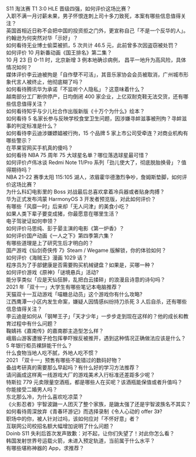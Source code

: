 S11 淘汰赛 T1 3:0 HLE 晋级四强，如何评价这场比赛？  
入职不满一月讨薪未果，男子怀恨连刺上司十多刀致死，本案有哪些信息值得关注？  
英国首相近日称不会把中国的投资拒之门外，更宣称自己「不是一个反华的人」。约翰逊为何突然对华「示好」？  
如何看待无业博士偷菜被抓，5 次共计 46.5 元，此前曾多次因盗窃被处罚？  
如何评价 10 月新番动画《国王排名》第二集？  
10 月 23 日 0-11 时，北京新增 3 例本地确诊病例， 昌平一地升为高风险，具体情况如何？  
媒体评价李云迪被拘是「自作孽不可活」，其音乐家协会会员被取消，广州城市形象代言人被终止，他彻底糊了吗？  
如何看待腾讯华为承诺「不监听个人隐私」？这意味着什么？  
越南部分工厂断供停产，日均倒闭 400 家企业，上亿双耐克鞋无法交货，还有哪些信息值得关注？  
如何看待知乎与少儿社合作出版新版《十万个为什么》绘本？  
如何看待 5 名家长参与反映学校食堂卫生问题，因涉嫌寻衅滋事被刑拘？寻衅滋事的判定标准是什么？  
如何看待李云迪涉嫌嫖娼被行拘，15 个品牌 5 家上市公司受牵连？对商业机构有哪些警示？  
在苹果官网买手机真的傻吗？  
如何看待 NBA 75 周年 75 大球星名单？哪位落选球星最可惜？  
如何评价卢伟冰谈 Redmi Note 11/Pro 系列「劲儿使大了，彻底脱胎换骨」？值得期待吗？  
NBA 21-22 赛季太阳 115:105 湖人，浓眉霍华德激烈争吵，詹姆斯垫脚，如何评价这场比赛？  
为什么科幻电影里的 Boss 对战最后总喜欢拿着冷兵器或者贴身肉搏？  
华为正式发布鸿蒙 HarmonyOS 3 开发者预览版，对此如何评价？  
有哪些「风靡一时」后来却「无人问津」的美食小吃？  
如果人类下辈子要变成猪，你最愿意在哪里生活？  
电子驾驶证如何申领？  
如何评价马思纯、彭于晏主演的电影《第一炉香》？  
如何评价国产动画《一人之下》第四季第六集？  
有哪些道理是上了研究生后才明白的？  
国产游戏《仙剑奇侠传 7》Steam / Wegame 版解锁，你的体验如何？  
如何评价《海贼王》漫画 1029 话？  
程序员为了手部健康是否需要购买机械键盘？如果是，买哪一种？  
如何评价游戏《原神》「谜境悬兵」活动?  
能分享类似「应是天仙狂醉，乱把白云揉碎」的浪漫且诗意的诗句吗？  
2021 年「双十一」大学生有哪些笔记本电脑推荐？  
天猫双十一互动游戏「喵糖总动员」这个游戏你有什么攻略?  
江西鹰潭一小区内发生命案，嫌疑人因情感纠纷持刀杀死 3 人后自杀，还有哪些信息值得关注？  
李云迪是如何从「钢琴王子」「天才少年」一步步走到现在这样的？他的成长和教育过程中有什么问题？  
鞠婧祎《嘉南传》的嘉南郡主造型怎么样？  
峨眉山游客遭猴子抢包挥拳吓猴反被推开，遇到这种情况正确做法应该是什么？  
5 年银行柜员裸辞能干什么？  
什么食物当地人吃不腻，外地人吃不惯？  
2021 「双十一」预售有哪些不能错过的数码好物？  
备战考研真的需要那么早起吗？有什么好的学习方法推荐？  
请问画成这样离一线游戏大厂的游戏美术入行标准还差距多少呢？  
特斯拉 779 元卖限量空酒瓶，都是哪些人在买呢？该酒瓶能保值或者升值吗？  
你能接受二婚男人吗？  
东北那么冷，为什么喜欢吃凉菜？  
《火影忍者》宇智波鼬一人团灭了整个家族，是鼬太强了还是宇智波族名不其实？  
如何看待周深放弃《青春环游记》而选择录制《令人心动的 offer 3》?  
职场中的你，被人针对过吗，该如何应对「不怀好意」者？  
互联网公司校招名额大幅增加说明了什么问题？  
Doinb S11 失利后首次发声致歉：对不起，让你们失望了！对此你怎么看？  
韩国发射世界号运载火箭，未进入预定轨道，当前属于什么水平？  
有哪些堪称神器的 App，求推荐？  
